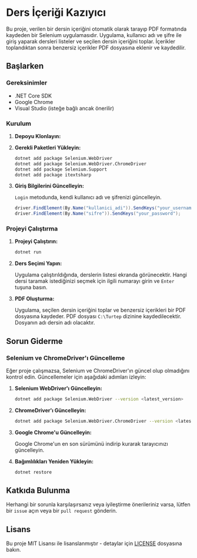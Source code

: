 
# Ders İçeriği Kazıyıcı

Bu proje, verilen bir dersin içeriğini otomatik olarak tarayıp PDF formatında kaydeden bir Selenium uygulamasıdır. Uygulama, kullanıcı adı ve şifre ile giriş yaparak dersleri listeler ve seçilen dersin içeriğini toplar. İçerikler toplandıktan sonra benzersiz içerikler PDF dosyasına eklenir ve kaydedilir.

## Başlarken

### Gereksinimler

- .NET Core SDK
- Google Chrome
- Visual Studio (isteğe bağlı ancak önerilir)

### Kurulum

1. **Depoyu Klonlayın:**


2. **Gerekli Paketleri Yükleyin:**

   ```bash
   dotnet add package Selenium.WebDriver
   dotnet add package Selenium.WebDriver.ChromeDriver
   dotnet add package Selenium.Support
   dotnet add package itextsharp
   ```

3. **Giriş Bilgilerini Güncelleyin:**

   `Login` metodunda, kendi kullanıcı adı ve şifrenizi güncelleyin.

   ```csharp
   driver.FindElement(By.Name("kullanici_adi")).SendKeys("your_username");
   driver.FindElement(By.Name("sifre")).SendKeys("your_password");
   ```

### Projeyi Çalıştırma

1. **Projeyi Çalıştırın:**

   ```bash
   dotnet run
   ```

2. **Ders Seçimi Yapın:**

   Uygulama çalıştırıldığında, derslerin listesi ekranda görünecektir. Hangi dersi taramak istediğinizi seçmek için ilgili numarayı girin ve `Enter` tuşuna basın.

3. **PDF Oluşturma:**

   Uygulama, seçilen dersin içeriğini toplar ve benzersiz içerikleri bir PDF dosyasına kaydeder. PDF dosyası `C:\Turtep` dizinine kaydedilecektir. Dosyanın adı dersin adı olacaktır.

## Sorun Giderme

### Selenium ve ChromeDriver'ı Güncelleme

Eğer proje çalışmazsa, Selenium ve ChromeDriver'ın güncel olup olmadığını kontrol edin. Güncellemeler için aşağıdaki adımları izleyin:

1. **Selenium WebDriver'ı Güncelleyin:**

   ```bash
   dotnet add package Selenium.WebDriver --version <latest_version>
   ```

2. **ChromeDriver'ı Güncelleyin:**

   ```bash
   dotnet add package Selenium.WebDriver.ChromeDriver --version <latest_version>
   ```

3. **Google Chrome'u Güncelleyin:**

   Google Chrome'un en son sürümünü indirip kurarak tarayıcınızı güncelleyin.

4. **Bağımlılıkları Yeniden Yükleyin:**

   ```bash
   dotnet restore
   ```

## Katkıda Bulunma

Herhangi bir sorunla karşılaşırsanız veya iyileştirme önerileriniz varsa, lütfen bir `issue` açın veya bir `pull request` gönderin.

## Lisans

Bu proje MIT Lisansı ile lisanslanmıştır - detaylar için [LICENSE](LICENSE) dosyasına bakın.
